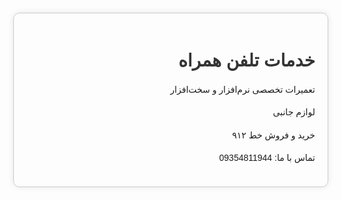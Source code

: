 
<html lang="fa">
<head>
    <meta charset="UTF-8">
    <meta name="viewport" content="width=device-width, initial-scale=1.0">
    <title>خدمات تلفن همراه</title>
    <style>
        body {
            font-family: Arial, sans-serif;
            direction: rtl;
            text-align: right;
            margin: 20px;
        }
        .container {
            max-width: 600px;
            margin: auto;
            padding: 20px;
            border: 1px solid #ccc;
            border-radius: 10px;
            box-shadow: 0 0 10px rgba(0, 0, 0, 0.1);
        }
        h1 {
            color: #333;
        }
        p {
            line-height: 1.6;
        }
    </style>
</head>
<body>
    <div class="container">
        <h1>خدمات تلفن همراه</h1>
        <p>تعمیرات تخصصی نرم‌افزار و سخت‌افزار</p>
        <p>لوازم جانبی</p>
        <p>خرید و فروش خط ۹۱۲</p>
        <p>تماس با ما: 09354811944</p>
    </div>
</body>
</html>
